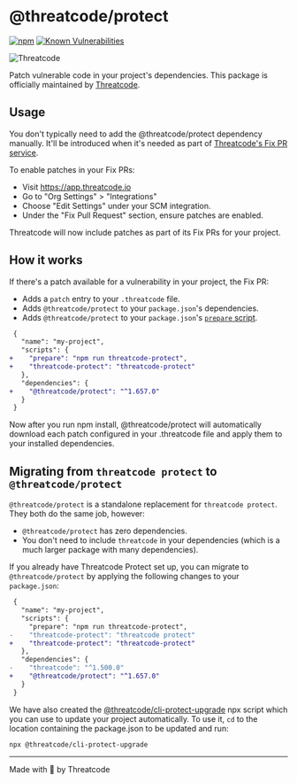 # @threatcode/protect

[![npm](https://img.shields.io/npm/v/@threatcode/protect)](https://www.npmjs.com/package/@threatcode/protect)
[![Known Vulnerabilities](https://threatcode.io/test/github/threatcode/threatcode/badge.svg)](https://threatcode.io/test/github/threatcode/threatcode)

![Threatcode](https://threatcode.io/style/asset/logo/threatcode-print.svg)

Patch vulnerable code in your project's dependencies. This package is officially maintained by [Threatcode](https://threatcode.io).

## Usage

You don't typically need to add the @threatcode/protect dependency manually. It'll be introduced when it's needed as part of [Threatcode's Fix PR service](https://support.threatcode.io/hc/en-us/articles/360011484018-Fixing-vulnerabilities).

To enable patches in your Fix PRs:

- Visit https://app.threatcode.io
- Go to "Org Settings" > "Integrations"
- Choose "Edit Settings" under your SCM integration.
- Under the "Fix Pull Request" section, ensure patches are enabled.

Threatcode will now include patches as part of its Fix PRs for your project.

## How it works

If there's a patch available for a vulnerability in your project, the Fix PR:

- Adds a `patch` entry to your `.threatcode` file.
- Adds `@threatcode/protect` to your `package.json`'s dependencies.
- Adds `@threatcode/protect` to your `package.json`'s [`prepare` script](https://docs.npmjs.com/cli/v7/using-npm/scripts).

```patch
 {
   "name": "my-project",
   "scripts": {
+    "prepare": "npm run threatcode-protect",
+    "threatcode-protect": "threatcode-protect"
   },
   "dependencies": {
+    "@threatcode/protect": "^1.657.0"
   }
 }
```

Now after you run npm install, @threatcode/protect will automatically download each patch configured in your .threatcode file and apply them to your installed dependencies.

## Migrating from `threatcode protect` to `@threatcode/protect`

`@threatcode/protect` is a standalone replacement for `threatcode protect`. They both do the same job, however:

- `@threatcode/protect` has zero dependencies.
- You don't need to include `threatcode` in your dependencies (which is a much larger package with many dependencies).

If you already have Threatcode Protect set up, you can migrate to `@threatcode/protect` by applying the following changes to your `package.json`:

```patch
 {
   "name": "my-project",
   "scripts": {
     "prepare": "npm run threatcode-protect",
-    "threatcode-protect": "threatcode protect"
+    "threatcode-protect": "threatcode-protect"
   },
   "dependencies": {
-    "threatcode": "^1.500.0"
+    "@threatcode/protect": "^1.657.0"
   }
 }
```

We have also created the [@threatcode/cli-protect-upgrade](https://www.npmjs.com/package/@threatcode/cli-protect-upgrade) npx script which you can use to update your project automatically. To use it, `cd` to the location containing the package.json to be updated and run:

```
npx @threatcode/cli-protect-upgrade
```

---

Made with 💜 by Threatcode
